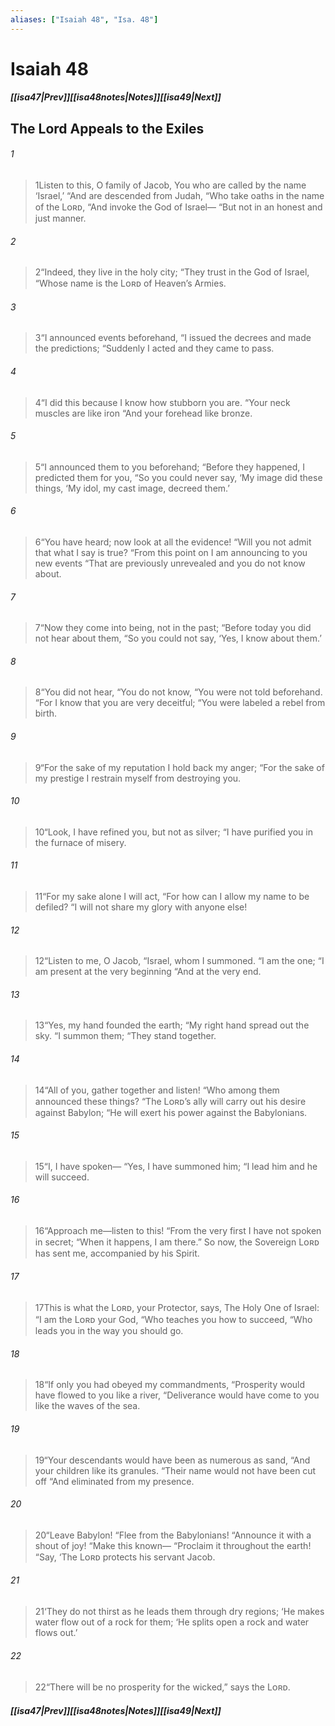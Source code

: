 ```yaml
---
aliases: ["Isaiah 48", "Isa. 48"]
---
```

# Isaiah 48
##### <span class=arrow-left></span>[[isa47|Prev]]<span class=navigation-separator></span>[[isa48notes|Notes]]<span class=navigation-separator></span>[[isa49|Next]]<span class=arrow-right></span>
## The Lord Appeals to the Exiles
###### 1
><span class=verse-first-poetry>1</span>Listen to this, O family of Jacob,
>You who are called by the name ‘Israel,’
><span class=poetry-quote-double>“</span>And are descended from Judah,
><span class=poetry-quote-double>“</span>Who take oaths in the name of the Lᴏʀᴅ,
><span class=poetry-quote-double>“</span>And invoke the God of Israel—
><span class=poetry-quote-double>“</span>But not in an honest and just manner.
###### 2
><span class=verse-body-poetry>2</span><span class=poetry-quote-double>“</span>Indeed, they live in the holy city;
><span class=poetry-quote-double>“</span>They trust in the God of Israel,
><span class=poetry-quote-double>“</span>Whose name is the Lᴏʀᴅ of Heaven’s Armies.
###### 3
><span class=verse-body-poetry>3</span><span class=poetry-quote-double>“</span>I announced events beforehand,
><span class=poetry-quote-double>“</span>I issued the decrees and made the predictions;
><span class=poetry-quote-double>“</span>Suddenly I acted and they came to pass.
###### 4
><span class=verse-body-poetry>4</span><span class=poetry-quote-double>“</span>I did this because I know how stubborn you are.
><span class=poetry-quote-double>“</span>Your neck muscles are like iron
><span class=poetry-quote-double>“</span>And your forehead like bronze.
###### 5
><span class=verse-body-poetry>5</span><span class=poetry-quote-double>“</span>I announced them to you beforehand;
><span class=poetry-quote-double>“</span>Before they happened, I predicted them for you,
><span class=poetry-quote-double>“</span>So you could never say,
><span class=poetry-quote-single>‘</span>My image did these things,
><span class=poetry-quote-single>‘</span>My idol, my cast image, decreed them.’
###### 6
><span class=verse-body-poetry>6</span><span class=poetry-quote-double>“</span>You have heard; now look at all the evidence!
><span class=poetry-quote-double>“</span>Will you not admit that what I say is true?
><span class=poetry-quote-double>“</span>From this point on I am announcing to you new events
><span class=poetry-quote-double>“</span>That are previously unrevealed and you do not know about.
###### 7
><span class=verse-body-poetry>7</span><span class=poetry-quote-double>“</span>Now they come into being, not in the past;
><span class=poetry-quote-double>“</span>Before today you did not hear about them,
><span class=poetry-quote-double>“</span>So you could not say,
><span class=poetry-quote-single>‘</span>Yes, I know about them.’
###### 8
><span class=verse-body-poetry>8</span><span class=poetry-quote-double>“</span>You did not hear,
><span class=poetry-quote-double>“</span>You do not know,
><span class=poetry-quote-double>“</span>You were not told beforehand.
><span class=poetry-quote-double>“</span>For I know that you are very deceitful;
><span class=poetry-quote-double>“</span>You were labeled a rebel from birth.
###### 9
><span class=verse-body-poetry>9</span><span class=poetry-quote-double>“</span>For the sake of my reputation I hold back my anger;
><span class=poetry-quote-double>“</span>For the sake of my prestige I restrain myself from destroying you.
###### 10
><span class=verse-body-poetry>10</span><span class=poetry-quote-double>“</span>Look, I have refined you, but not as silver;
><span class=poetry-quote-double>“</span>I have purified you in the furnace of misery.
###### 11
><span class=verse-body-poetry>11</span><span class=poetry-quote-double>“</span>For my sake alone I will act,
><span class=poetry-quote-double>“</span>For how can I allow my name to be defiled?
><span class=poetry-quote-double>“</span>I will not share my glory with anyone else!
<div class=paragraph-break></div>

###### 12
><span class=verse-first-poetry>12</span><span class=poetry-quote-double>“</span>Listen to me, O Jacob,
><span class=poetry-quote-double>“</span>Israel, whom I summoned.
><span class=poetry-quote-double>“</span>I am the one;
><span class=poetry-quote-double>“</span>I am present at the very beginning
><span class=poetry-quote-double>“</span>And at the very end.
###### 13
><span class=verse-body-poetry>13</span><span class=poetry-quote-double>“</span>Yes, my hand founded the earth;
><span class=poetry-quote-double>“</span>My right hand spread out the sky.
><span class=poetry-quote-double>“</span>I summon them;
><span class=poetry-quote-double>“</span>They stand together.
###### 14
><span class=verse-body-poetry>14</span><span class=poetry-quote-double>“</span>All of you, gather together and listen!
><span class=poetry-quote-double>“</span>Who among them announced these things?
><span class=poetry-quote-double>“</span>The Lᴏʀᴅ’s ally will carry out his desire against Babylon;
><span class=poetry-quote-double>“</span>He will exert his power against the Babylonians.
###### 15
><span class=verse-body-poetry>15</span><span class=poetry-quote-double>“</span>I, I have spoken—
><span class=poetry-quote-double>“</span>Yes, I have summoned him;
><span class=poetry-quote-double>“</span>I lead him and he will succeed.
###### 16
><span class=verse-body-poetry>16</span><span class=poetry-quote-double>“</span>Approach me—listen to this!
><span class=poetry-quote-double>“</span>From the very first I have not spoken in secret;
><span class=poetry-quote-double>“</span>When it happens, I am there.”
>So now, the Sovereign Lᴏʀᴅ has sent me, accompanied by his Spirit.
<div class=paragraph-break></div>

###### 17
><span class=verse-first-poetry>17</span>This is what the Lᴏʀᴅ, your Protector, says,
>The Holy One of Israel:
><span class=poetry-quote-double>“</span>I am the Lᴏʀᴅ your God,
><span class=poetry-quote-double>“</span>Who teaches you how to succeed,
><span class=poetry-quote-double>“</span>Who leads you in the way you should go.
###### 18
><span class=verse-body-poetry>18</span><span class=poetry-quote-double>“</span>If only you had obeyed my commandments,
><span class=poetry-quote-double>“</span>Prosperity would have flowed to you like a river,
><span class=poetry-quote-double>“</span>Deliverance would have come to you like the waves of the sea.
###### 19
><span class=verse-body-poetry>19</span><span class=poetry-quote-double>“</span>Your descendants would have been as numerous as sand,
><span class=poetry-quote-double>“</span>And your children like its granules.
><span class=poetry-quote-double>“</span>Their name would not have been cut off
><span class=poetry-quote-double>“</span>And eliminated from my presence.
<div class=paragraph-break></div>

###### 20
><span class=verse-first-poetry>20</span><span class=poetry-quote-double>“</span>Leave Babylon!
><span class=poetry-quote-double>“</span>Flee from the Babylonians!
><span class=poetry-quote-double>“</span>Announce it with a shout of joy!
><span class=poetry-quote-double>“</span>Make this known—
><span class=poetry-quote-double>“</span>Proclaim it throughout the earth!
><span class=poetry-quote-double>“</span>Say, ‘The Lᴏʀᴅ protects his servant Jacob.
###### 21
><span class=verse-body-poetry>21</span><span class=poetry-quote-single>‘</span>They do not thirst as he leads them through dry regions;
><span class=poetry-quote-single>‘</span>He makes water flow out of a rock for them;
><span class=poetry-quote-single>‘</span>He splits open a rock and water flows out.’
###### 22
><span class=verse-body-poetry>22</span><span class=poetry-quote-double>“</span>There will be no prosperity for the wicked,” says the Lᴏʀᴅ.
##### <span class=arrow-left></span>[[isa47|Prev]]<span class=navigation-separator></span>[[isa48notes|Notes]]<span class=navigation-separator></span>[[isa49|Next]]<span class=arrow-right></span>